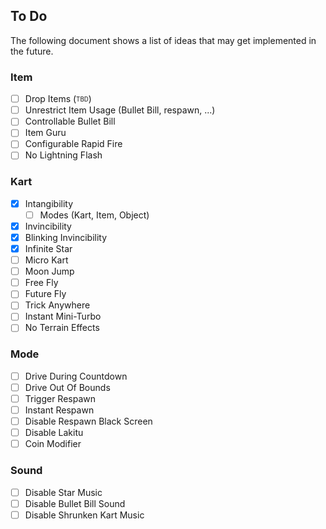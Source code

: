 ## To Do
The following document shows a list of ideas that may get implemented in the future.

### Item
- [ ] Drop Items (<sub><sup>TBD</sup></sub>)
- [ ] Unrestrict Item Usage (Bullet Bill, respawn, ...)
- [ ] Controllable Bullet Bill
- [ ] Item Guru
- [ ] Configurable Rapid Fire
- [ ] No Lightning Flash

### Kart
- [x] Intangibility
	- [ ] Modes (Kart, Item, Object)
- [x] Invincibility
- [x] Blinking Invincibility
- [x] Infinite Star
- [ ] Micro Kart
- [ ] Moon Jump
- [ ] Free Fly
- [ ] Future Fly
- [ ] Trick Anywhere
- [ ] Instant Mini-Turbo
- [ ] No Terrain Effects

### Mode
- [ ] Drive During Countdown
- [ ] Drive Out Of Bounds
- [ ] Trigger Respawn
- [ ] Instant Respawn
- [ ] Disable Respawn Black Screen
- [ ] Disable Lakitu
- [ ] Coin Modifier

### Sound
- [ ] Disable Star Music
- [ ] Disable Bullet Bill Sound
- [ ] Disable Shrunken Kart Music